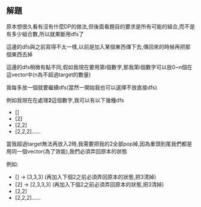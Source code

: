 ## 解題
原本想很久看有沒有什麼DP的做法,但後面看題目的要求是所有可能的組合,而不是有多少組合數,所以就果斷用dfs了

這邊的dfs與之前寫得不太一樣,以前是加入某個東西傳下去,傳回來的時候再把那個東西去掉

這邊的dfs稍微有點不同,假如我現在要用第i個數字,那我第i個數字可以放0~n個在這vector中(n為不超過target的數量)

我每多放一個就要繼續dfs(當然一開始我也可以選擇不放直接dfs)

例如我現在在處理**2**這個數字,我可以有以下幾種dfs

* []
* [2]
* [2,2]
* [2,2,2]......

當我超過target無法再放入2時,我需要把我的2全部pop掉,因為重頭到尾我們都是用同一個vector(為了效能),我們必須弄回原本的狀態

例如:

* [] -> [3,3,3] (再加入下個2之前必須弄回原本的狀態,把3清掉)
* [2] -> [2,3,3,3] (再加入下個2之前必須弄回原本的狀態,把3清掉)
* [2,2]
* [2,2,2]......


